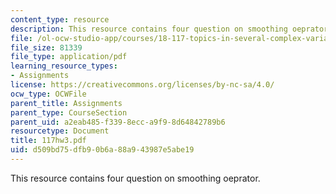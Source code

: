 ```yaml
---
content_type: resource
description: This resource contains four question on smoothing oeprator.
file: /ol-ocw-studio-app/courses/18-117-topics-in-several-complex-variables-spring-2005/d509bd75dfb90b6a88a943987e5abe19_117hw3.pdf
file_size: 81339
file_type: application/pdf
learning_resource_types:
- Assignments
license: https://creativecommons.org/licenses/by-nc-sa/4.0/
ocw_type: OCWFile
parent_title: Assignments
parent_type: CourseSection
parent_uid: a2eab485-f339-8ecc-a9f9-8d64842789b6
resourcetype: Document
title: 117hw3.pdf
uid: d509bd75-dfb9-0b6a-88a9-43987e5abe19
---
```

This resource contains four question on smoothing oeprator.